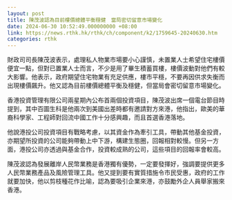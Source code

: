 ```yaml
---
layout: post
title: 陳茂波認為目前樓價總體平衡穩健　當局密切留意市場變化
date: 2024-06-30 10:52:49.000000000 +08:00
link: https://news.rthk.hk/rthk/ch/component/k2/1759645-20240630.htm
categories: rthk
---
```


財政司司長陳茂波表示，處理私人物業市場要小心謹慎，未置業人士希望住宅樓價便宜一點，但對已置業人士而言，不少是用了畢生積蓄買樓，樓價波動對他們有較大影響。他表示，政府期望住宅物業有充足供應，樓市平穩，不要再因供求失衡而出現樓價飆升。他又認為目前樓價總體平衡及穩健，但當局會密切留意市場變化。

香港投資管理有限公司兩星期內公布首兩個投資項目，陳茂波出席一個電台節目時提到，其中百圖生科是他兩次到美國出差時都有邀請對方來港，他指出，歐美的華裔科學家、工程師對回流中國工作十分感興趣，而且首選香港落地。

他說港投公司投資項目有戰略考慮，以其資金作為牽引工具，帶動其他基金投資，亦期望所投資的公司能夠帶動上中下游，構建生態圈，回報相對較慢。但另一方面，港投公司亦透過與基金合作，投資較成熟的公司，這些項目的回報率會較高。

陳茂波認為發展離岸人民幣業務是香港獨有優勢，一定要發揮好，強調要提供更多人民幣業務產品及風險管理工具。他又提到要有實質措施令市民受惠，政府的工作就要加快，他以剪枝種花作比喻，認為要吸引企業來港，亦鼓勵外企人員舉家搬來香港。
